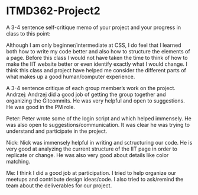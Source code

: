 # ITMD362-Project2

A 3-4 sentence self-critique memo of your project and your progress in class to this point:

Although I am only beginner/intermediate at CSS, I do feel that I learned both how to write my code better and also how to structure the elements of a page. Before this class I would not have taken the time to think of how to make the IIT website better or even identify exactly what I would change. I think this class and project have helped me consider the different parts of what makes up a good human/computer experience.

A 3-4 sentence critique of each group member’s work on the project.
Andrzej: Andrzej did a good job of getting the group together and organizing the Gitcommits. He was very helpful and open to suggestions. He was good in the PM role.

Peter: Peter wrote some of the login script and which helped immensely. He was also open to suggestions/communication. It was clear he was trying to understand and participate in the project.

Nick: Nick was immensely helpful in writing and sctructuring our code. He is very good at analyzing the current structure of the IIT page in order to replicate or change. He was also very good about details like color matching.

Me: I think I did a good job at participation. I tried to help organize our meetups and contribute design ideas/code. I also tried to ask/remind the team about the deliverables for our project.
